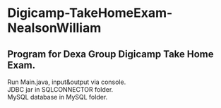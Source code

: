 # Digicamp-TakeHomeExam-NealsonWilliam
Program for Dexa Group Digicamp Take Home Exam.
----------------------------------------------------------
Run Main.java, input&output via console.<br/>
JDBC jar in SQLCONNECTOR folder.<br/>
MySQL database in MySQL folder.
